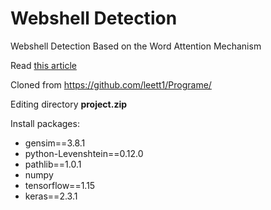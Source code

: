 # Webshell Detection
Webshell Detection Based on the Word Attention Mechanism

Read [this article](https://github.com/the-lans/WebshellDetection/blob/main/Webshell%20Detection%20Based%20on%20the%20Word%20Attention%20Mechanism.pdf)

Cloned from https://github.com/leett1/Programe/

Editing directory  **project.zip**

Install packages:

- gensim==3.8.1
- python-Levenshtein==0.12.0
- pathlib==1.0.1
- numpy
- tensorflow==1.15
- keras==2.3.1

